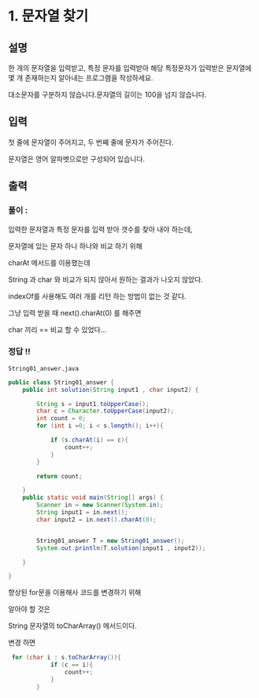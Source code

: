 # 1. 문자열 찾기

## 설명

한 개의 문자열을 입력받고, 특정 문자를 입력받아 해당 특정문자가 입력받은 문자열에 몇 개 존재하는지 알아내는 프로그램을 작성하세요.

대소문자를 구분하지 않습니다.문자열의 길이는 100을 넘지 않습니다.


## 입력
첫 줄에 문자열이 주어지고, 두 번째 줄에 문자가 주어진다.

문자열은 영어 알파벳으로만 구성되어 있습니다.


## 출력


### 풀이 :

입력한 문자열과 특정 문자를 입력 받아 갯수를 찾아 내야 하는데,

문자열에 있는 문자 하나 하나와 비교 하기 위해

charAt 메서드를 이용했는데

String 과 char 와 비교가 되지 않아서 원하는 결과가 나오지 않았다.

indexOf를 사용해도 여러 개를 리턴 하는 방법이 없는 것 같다.


그냥 입력 받을 때 next().charAt(0) 를 해주면

char 끼리 == 비교 할 수 있었다...


### 정답 !!

`String01_answer.java`

```java
public class String01_answer {
    public int solution(String input1 , char input2) {

        String s = input1.toUpperCase();
        char c = Character.toUpperCase(input2);
        int count = 0;
        for (int i =0; i < s.length(); i++){

            if (s.charAt(i) == c){
                count++;
            }
        }

        return count;

    }
    public static void main(String[] args) {
        Scanner in = new Scanner(System.in);
        String input1 = in.next();
        char input2 = in.next().charAt(0);


        String01_answer T = new String01_answer();
        System.out.println(T.solution(input1 , input2));

    }

}


```

향상된 for문을 이용해사 코드를 변경하기 위해 

알아야 할 것은

String 문자열의 toCharArray() 메서드이다.

변경 하면

```java
 for (char i : s.toCharArray()){
            if (c == i){
                count++;
            }
        }
```